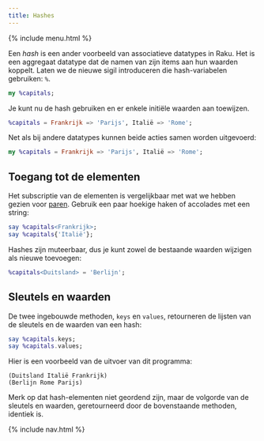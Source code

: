 ```yaml
---
title: Hashes
---
```


{% include menu.html %}

Een _hash_ is een ander voorbeeld van associatieve datatypes in Raku. Het is een aggregaat datatype dat de namen van zijn items aan hun waarden koppelt. Laten we de nieuwe sigil introduceren die hash-variabelen gebruiken: `%`.

```raku
my %capitals;
```

Je kunt nu de hash gebruiken en er enkele initiële waarden aan toewijzen.

```raku
%capitals = Frankrijk => 'Parijs', Italië => 'Rome';
```

Net als bij andere datatypes kunnen beide acties samen worden uitgevoerd:

```raku
my %capitals = Frankrijk => 'Parijs', Italië => 'Rome';
```

## Toegang tot de elementen

Het subscriptie van de elementen is vergelijkbaar met wat we hebben gezien voor [paren](../pairs). Gebruik een paar hoekige haken of accolades met een string:

```raku
say %capitals<Frankrijk>;
say %capitals{'Italië'};
```

Hashes zijn muteerbaar, dus je kunt zowel de bestaande waarden wijzigen als nieuwe toevoegen:

```raku
%capitals<Duitsland> = 'Berlijn';
```

## Sleutels en waarden

De twee ingebouwde methoden, `keys` en `values`, retourneren de lijsten van de sleutels en de waarden van een hash:

```raku
say %capitals.keys;
say %capitals.values;
```

Hier is een voorbeeld van de uitvoer van dit programma:

    (Duitsland Italië Frankrijk)
    (Berlijn Rome Parijs)

Merk op dat hash-elementen niet geordend zijn, maar de volgorde van de sleutels en waarden, geretourneerd door de bovenstaande methoden, identiek is.

{% include nav.html %}